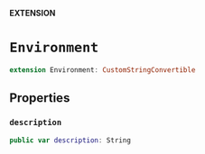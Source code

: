 **EXTENSION**

# `Environment`
```swift
extension Environment: CustomStringConvertible
```

## Properties
### `description`

```swift
public var description: String
```
